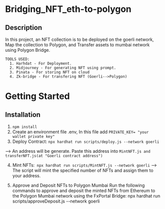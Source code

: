 # Bridging_NFT_eth-to-polygon
## Description
In this project, an NFT collection is to be deployed on the goerli network, Map the collection to Polygon, and Transfer assets to mumbai network using Polygon Bridge.
```
TOOLS USED:
  1. Harhdat - For Deployment.
  2. Midjourney - For generating NFT using prompt.
  3. Pinata - For storing NFT on cloud
  4. Zk-bridge - For transfering NFT (Goerli-->Polygon)
```
# Getting Started
  ## Installation
  
  1. `npm install`
  2. Create an environment file .env, In this file add `PRIVATE_KEY= "your wallet private key"`
  3. Deploy Contract: `npx hardhat run scripts/deploy.js --network goerli`
     
 -->  An address will be generate. Paste this address into `MintNFT.js and transferNFT.js(at "Goerli contract address")`
 
  4. Mint NFTs:` npx hardhat run scripts/MintNFT.js --network goerli`
  --> The script will mint the specified number of NFTs and assign them to your address.
     
  7. Approve and Deposit NFTs to Polygon Mumbai
  Run the following commands to approve and deposit the minted NFTs from Ethereum to the Polygon Mumbai network using the FxPortal Bridge:
  npx hardhat run scripts/approveDeposit.js --network goerli
  
